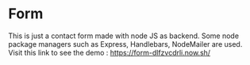 # Form

This is just a contact form made with node JS as backend. 
Some node package managers such as Express, Handlebars, NodeMailer are used.
Visit this link to see the demo :
https://form-dlfzvcdrli.now.sh/
